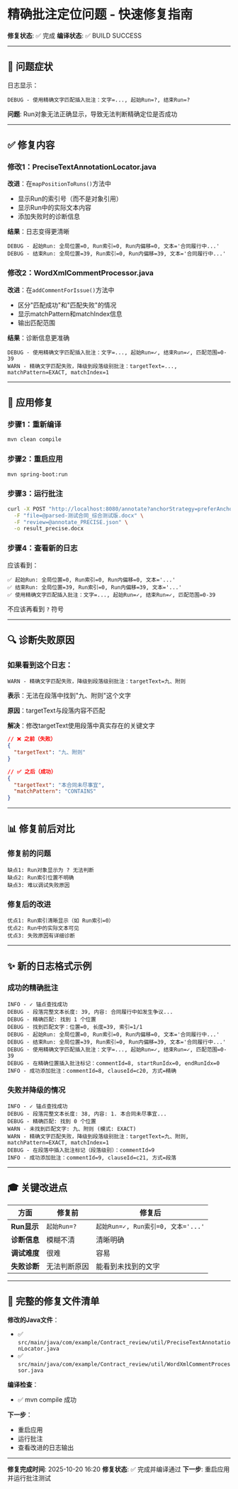 # 精确批注定位问题 - 快速修复指南

**修复状态**: ✅ 完成
**编译状态**: ✅ BUILD SUCCESS

---

## 🎯 问题症状

日志显示：
```
DEBUG - 使用精确文字匹配插入批注：文字=..., 起始Run=?, 结束Run=?
```

**问题**: Run对象无法正确显示，导致无法判断精确定位是否成功

---

## ✅ 修复内容

### 修改1：PreciseTextAnnotationLocator.java

**改进**：在`mapPositionToRuns()`方法中
- 显示Run的索引号（而不是对象引用）
- 显示Run中的实际文本内容
- 添加失败时的诊断信息

**结果**：日志变得更清晰
```
DEBUG - 起始Run: 全局位置=0, Run索引=0, Run内偏移=0, 文本='合同履行中...'
DEBUG - 结束Run: 全局位置=39, Run索引=0, Run内偏移=39, 文本='合同履行中...'
```

### 修改2：WordXmlCommentProcessor.java

**改进**：在`addCommentForIssue()`方法中
- 区分"匹配成功"和"匹配失败"的情况
- 显示matchPattern和matchIndex信息
- 输出匹配范围

**结果**：诊断信息更准确
```
DEBUG - 使用精确文字匹配插入批注：文字=..., 起始Run=✓, 结束Run=✓, 匹配范围=0-39
WARN - 精确文字匹配失败，降级到段落级别批注：targetText=..., matchPattern=EXACT, matchIndex=1
```

---

## 🚀 应用修复

### 步骤1：重新编译
```bash
mvn clean compile
```

### 步骤2：重启应用
```bash
mvn spring-boot:run
```

### 步骤3：运行批注
```bash
curl -X POST "http://localhost:8080/annotate?anchorStrategy=preferAnchor" \
  -F "file=@parsed-测试合同_综合测试版.docx" \
  -F "review=@annotate_PRECISE.json" \
  -o result_precise.docx
```

### 步骤4：查看新的日志

应该看到：
```
✅ 起始Run: 全局位置=0, Run索引=0, Run内偏移=0, 文本='...'
✅ 结束Run: 全局位置=39, Run索引=0, Run内偏移=39, 文本='...'
✅ 使用精确文字匹配插入批注：文字=..., 起始Run=✓, 结束Run=✓, 匹配范围=0-39
```

不应该再看到 `?` 符号

---

## 🔍 诊断失败原因

### 如果看到这个日志：
```
WARN - 精确文字匹配失败，降级到段落级别批注：targetText=九、附则
```

**表示**：无法在段落中找到"九、附则"这个文字

**原因**：targetText与段落内容不匹配

**解决**：修改targetText使用段落中真实存在的关键文字

```json
// ❌ 之前（失败）
{
  "targetText": "九、附则"
}

// ✅ 之后（成功）
{
  "targetText": "本合同未尽事宜",
  "matchPattern": "CONTAINS"
}
```

---

## 📊 修复前后对比

### 修复前的问题
```
缺点1: Run对象显示为 ? 无法判断
缺点2: Run索引位置不明确
缺点3: 难以调试失败原因
```

### 修复后的改进
```
优点1: Run索引清晰显示（如 Run索引=0）
优点2: Run中的实际文本可见
优点3: 失败原因有详细诊断
```

---

## ✨ 新的日志格式示例

### 成功的精确批注
```
INFO - ✓ 锚点查找成功
DEBUG - 段落完整文本长度: 39, 内容: 合同履行中如发生争议...
DEBUG - 精确匹配: 找到 1 个位置
DEBUG - 找到匹配文字：位置=0, 长度=39, 索引=1/1
DEBUG - 起始Run: 全局位置=0, Run索引=0, Run内偏移=0, 文本='合同履行中...'
DEBUG - 结束Run: 全局位置=39, Run索引=0, Run内偏移=39, 文本='合同履行中...'
DEBUG - 使用精确文字匹配插入批注：文字=..., 起始Run=✓, 结束Run=✓, 匹配范围=0-39
DEBUG - 在精确位置插入批注标记：commentId=8, startRunIdx=0, endRunIdx=0
INFO - 成功添加批注：commentId=8, clauseId=c20, 方式=精确
```

### 失败并降级的情况
```
INFO - ✓ 锚点查找成功
DEBUG - 段落完整文本长度: 38, 内容: 1. 本合同未尽事宜...
DEBUG - 精确匹配: 找到 0 个位置
WARN - 未找到匹配文字: 九、附则 (模式: EXACT)
WARN - 精确文字匹配失败，降级到段落级别批注：targetText=九、附则, matchPattern=EXACT, matchIndex=1
DEBUG - 在段落中插入批注标记（段落级别）：commentId=9
INFO - 成功添加批注：commentId=9, clauseId=c21, 方式=段落
```

---

## 🎓 关键改进点

| 方面 | 修复前 | 修复后 |
|------|--------|--------|
| **Run显示** | `起始Run=?` | `起始Run=✓, Run索引=0, 文本='...'` |
| **诊断信息** | 模糊不清 | 清晰明确 |
| **调试难度** | 很难 | 容易 |
| **失败诊断** | 无法判断原因 | 能看到未找到的文字 |

---

## 📌 完整的修复文件清单

**修改的Java文件**：
- ✅ `src/main/java/com/example/Contract_review/util/PreciseTextAnnotationLocator.java`
- ✅ `src/main/java/com/example/Contract_review/util/WordXmlCommentProcessor.java`

**编译检查**：
- ✅ mvn compile 成功

**下一步**：
- 重启应用
- 运行批注
- 查看改进的日志输出

---

**修复完成时间**: 2025-10-20 16:20
**修复状态**: ✅ 完成并编译通过
**下一步**: 重启应用并运行批注测试
